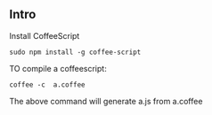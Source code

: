 ## Intro

Install CoffeeScript

    sudo npm install -g coffee-script


TO compile a coffeescript:

    coffee -c  a.coffee

The above command will generate a.js from a.coffee